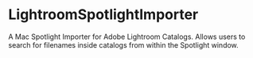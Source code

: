 LightroomSpotlightImporter
==========================

A Mac Spotlight Importer for Adobe Lightroom Catalogs. Allows users to search for filenames inside catalogs from within the Spotlight window.